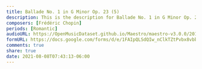 ```yaml
---
title: Ballade No. 1 in G Minor Op. 23 (5)
description: This is the description for Ballade No. 1 in G Minor Op. 23 by Frédéric Chopin
composers: [Frédéric Chopin]
periods: [Romantic]
audioURL: https://OpenMusicDataset.github.io/Maestro/maestro-v3.0.0/2013/ORIG-MIDI_02_7_8_13_Group__MID--AUDIO_12_R2_2013_wav--3.midi
formURL: https://docs.google.com/forms/d/e/1FAIpQLSdQIw_nClkTZtPvbx8vbbRUgzv3rErXGwPBmOD6_QneLZHOyA/viewform
comments: true
share: true
date: 2021-08-08T07:43:13-06:00
---
```

